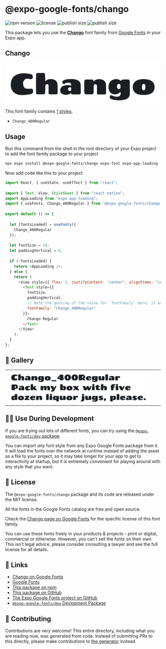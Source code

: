 # @expo-google-fonts/chango

![npm version](https://flat.badgen.net/npm/v/@expo-google-fonts/chango)
![license](https://flat.badgen.net/github/license/expo/google-fonts)
![publish size](https://flat.badgen.net/packagephobia/install/@expo-google-fonts/chango)
![publish size](https://flat.badgen.net/packagephobia/publish/@expo-google-fonts/chango)

This package lets you use the [**Chango**](https://fonts.google.com/specimen/Chango) font family from [Google Fonts](https://fonts.google.com/) in your Expo app.

## Chango

![Chango](./font-family.png)

This font family contains [1 styles](#-gallery).

- `Chango_400Regular`

## Usage

Run this command from the shell in the root directory of your Expo project to add the font family package to your project

```sh
npx expo install @expo-google-fonts/chango expo-font expo-app-loading
```

Now add code like this to your project

```js
import React, { useState, useEffect } from "react";

import { Text, View, StyleSheet } from "react-native";
import AppLoading from "expo-app-loading";
import { useFonts, Chango_400Regular } from '@expo-google-fonts/chango';

export default () => {

  let [fontsLoaded] = useFonts({
    Chango_400Regular
  });

  let fontSize = 24;
  let paddingVertical = 6;

  if (!fontsLoaded) {
    return <AppLoading />;
  } else {
    return (
      <View style={{ flex: 1, justifyContent: "center", alignItems: "center" }}>
        <Text style={{
          fontSize,
          paddingVertical,
          // Note the quoting of the value for `fontFamily` here; it expects a string!
          fontFamily: "Chango_400Regular"
        }}>
          Chango Regular
        </Text>
      </View>
    );
  }
};
```

## 🔡 Gallery


||||
|-|-|-|
|![Chango_400Regular](./Chango_400Regular.ttf.png)||||


## 👩‍💻 Use During Development

If you are trying out lots of different fonts, you can try using the [`@expo-google-fonts/dev` package](https://github.com/expo/google-fonts/tree/master/font-packages/dev#readme).

You can import _any_ font style from any Expo Google Fonts package from it. It will load the fonts over the network at runtime instead of adding the asset as a file to your project, so it may take longer for your app to get to interactivity at startup, but it is extremely convenient for playing around with any style that you want.


## 📖 License

The `@expo-google-fonts/chango` package and its code are released under the MIT license.

All the fonts in the Google Fonts catalog are free and open source.

Check the [Chango page on Google Fonts](https://fonts.google.com/specimen/Chango) for the specific license of this font family.

You can use these fonts freely in your products & projects - print or digital, commercial or otherwise. However, you can't sell the fonts on their own. This isn't legal advice, please consider consulting a lawyer and see the full license for all details.

## 🔗 Links

- [Chango on Google Fonts](https://fonts.google.com/specimen/Chango)
- [Google Fonts](https://fonts.google.com/)
- [This package on npm](https://www.npmjs.com/package/@expo-google-fonts/chango)
- [This package on GitHub](https://github.com/expo/google-fonts/tree/master/font-packages/chango)
- [The Expo Google Fonts project on GitHub](https://github.com/expo/google-fonts)
- [`@expo-google-fonts/dev` Devlopment Package](https://github.com/expo/google-fonts/tree/master/font-packages/dev)

## 🤝 Contributing

Contributions are very welcome! This entire directory, including what you are reading now, was generated from code. Instead of submitting PRs to this directly, please make contributions to [the generator](https://github.com/expo/google-fonts/tree/master/packages/generator) instead.
